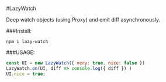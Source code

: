 #LazyWatch

Deep watch objects (using Proxy) and emit diff asynchronously.

###Install:
```
npm i lazy-watch
```

###USAGE:

```js
const UI = new LazyWatch({ very: true, nice: false })
LazyWatch.on(UI, diff => console.log({ diff }) )
UI.nice = true;
```
